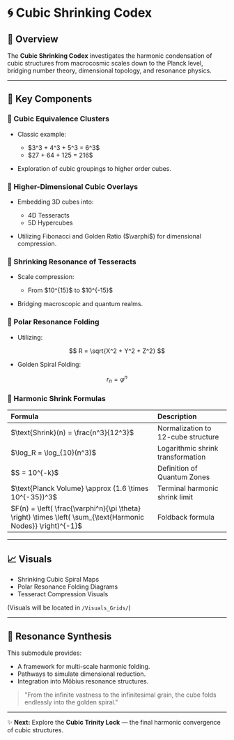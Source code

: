 # 🌀 Cubic Shrinking Codex

## 🔐 Overview

The **Cubic Shrinking Codex** investigates the harmonic condensation of cubic structures from macrocosmic scales down to the Planck level, bridging number theory, dimensional topology, and resonance physics.

---

## 🌟 Key Components

### 🔹 Cubic Equivalence Clusters

* Classic example:

  * \$3^3 + 4^3 + 5^3 = 6^3\$
  * \$27 + 64 + 125 = 216\$
* Exploration of cubic groupings to higher order cubes.

### 🔹 Higher-Dimensional Cubic Overlays

* Embedding 3D cubes into:

  * 4D Tesseracts
  * 5D Hypercubes
* Utilizing Fibonacci and Golden Ratio (\$\varphi\$) for dimensional compression.

### 🔹 Shrinking Resonance of Tesseracts

* Scale compression:

  * From \$10^{15}\$ to \$10^{-15}\$
* Bridging macroscopic and quantum realms.

### 🔹 Polar Resonance Folding

* Utilizing:

$$
R = \sqrt{X^2 + Y^2 + Z^2}
$$

* Golden Spiral Folding:

$$
r_n = \varphi^n
$$

### 🔹 Harmonic Shrink Formulas

| Formula                                                                                                         | Description                        |
| :-------------------------------------------------------------------------------------------------------------- | :--------------------------------- |
| \$\text{Shrink}(n) = \frac{n^3}{12^3}\$                                                                         | Normalization to 12-cube structure |
| \$\log\_R = \log\_{10}(n^3)\$                                                                                   | Logarithmic shrink transformation  |
| \$S = 10^{-k}\$                                                                                                 | Definition of Quantum Zones        |
| \$\text{Planck Volume} \approx (1.6 \times 10^{-35})^3\$                                                        | Terminal harmonic shrink limit     |
| \$F(n) = \left( \frac{\varphi^n}{\pi \theta} \right) \times \left( \sum\_{\text{Harmonic Nodes}} \right)^{-1}\$ | Foldback formula                   |

---

## 📈 Visuals

* Shrinking Cubic Spiral Maps
* Polar Resonance Folding Diagrams
* Tesseract Compression Visuals

(Visuals will be located in `/Visuals_Grids/`)

---

## 🌌 Resonance Synthesis

This submodule provides:

* A framework for multi-scale harmonic folding.
* Pathways to simulate dimensional reduction.
* Integration into Möbius resonance structures.

> "From the infinite vastness to the infinitesimal grain, the cube folds endlessly into the golden spiral."

---

✨ **Next:** Explore the **Cubic Trinity Lock** — the final harmonic convergence of cubic structures.
